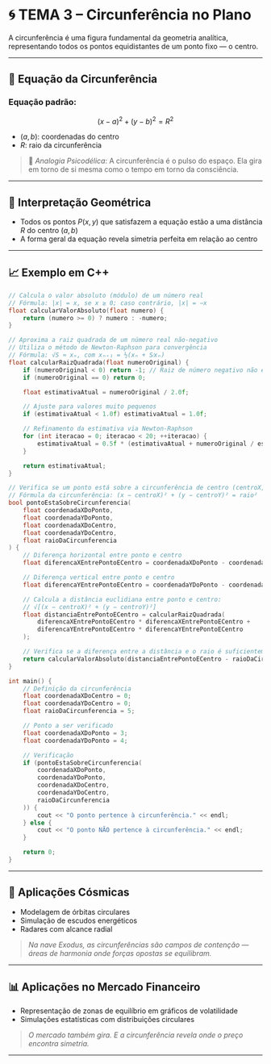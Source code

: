 # 🌀 TEMA 3 – Circunferência no Plano

A circunferência é uma figura fundamental da geometria analítica, representando todos os pontos equidistantes de um ponto fixo — o centro.

---

## 📍 Equação da Circunferência

### Equação padrão:

$$
(x - a)^2 + (y - b)^2 = R^2
$$

* $(a, b)$: coordenadas do centro
* $R$: raio da circunferência

> 💭 *Analogia Psicodélica*: A circunferência é o pulso do espaço. Ela gira em torno de si mesma como o tempo em torno da consciência.

---

## 🧠 Interpretação Geométrica

* Todos os pontos $P(x, y)$ que satisfazem a equação estão a uma distância $R$ do centro $(a, b)$
* A forma geral da equação revela simetria perfeita em relação ao centro

---

## 📈 Exemplo em C++

```cpp
// Calcula o valor absoluto (módulo) de um número real
// Fórmula: |x| = x, se x ≥ 0; caso contrário, |x| = −x
float calcularValorAbsoluto(float numero) {
    return (numero >= 0) ? numero : -numero;
}

// Aproxima a raiz quadrada de um número real não-negativo
// Utiliza o método de Newton-Raphson para convergência
// Fórmula: √S ≈ xₙ, com xₙ₊₁ = ½(xₙ + S⁄xₙ)
float calcularRaizQuadrada(float numeroOriginal) {
    if (numeroOriginal < 0) return -1; // Raiz de número negativo não é real (neste contexto)
    if (numeroOriginal == 0) return 0;

    float estimativaAtual = numeroOriginal / 2.0f;

    // Ajuste para valores muito pequenos
    if (estimativaAtual < 1.0f) estimativaAtual = 1.0f;

    // Refinamento da estimativa via Newton-Raphson
    for (int iteracao = 0; iteracao < 20; ++iteracao) {
        estimativaAtual = 0.5f * (estimativaAtual + numeroOriginal / estimativaAtual);
    }

    return estimativaAtual;
}

// Verifica se um ponto está sobre a circunferência de centro (centroX, centroY) e raio
// Fórmula da circunferência: (x − centroX)² + (y − centroY)² = raio²
bool pontoEstaSobreCircunferencia(
    float coordenadaXDoPonto,
    float coordenadaYDoPonto,
    float coordenadaXDoCentro,
    float coordenadaYDoCentro,
    float raioDaCircunferencia
) {
    // Diferença horizontal entre ponto e centro
    float diferencaXEntrePontoECentro = coordenadaXDoPonto - coordenadaXDoCentro;

    // Diferença vertical entre ponto e centro
    float diferencaYEntrePontoECentro = coordenadaYDoPonto - coordenadaYDoCentro;

    // Calcula a distância euclidiana entre ponto e centro:
    // √[(x − centroX)² + (y − centroY)²]
    float distanciaEntrePontoECentro = calcularRaizQuadrada(
        diferencaXEntrePontoECentro * diferencaXEntrePontoECentro +
        diferencaYEntrePontoECentro * diferencaYEntrePontoECentro
    );

    // Verifica se a diferença entre a distância e o raio é suficientemente pequena
    return calcularValorAbsoluto(distanciaEntrePontoECentro - raioDaCircunferencia) < 0.0001;
}

int main() {
    // Definição da circunferência
    float coordenadaXDoCentro = 0;
    float coordenadaYDoCentro = 0;
    float raioDaCircunferencia = 5;

    // Ponto a ser verificado
    float coordenadaXDoPonto = 3;
    float coordenadaYDoPonto = 4;

    // Verificação
    if (pontoEstaSobreCircunferencia(
        coordenadaXDoPonto,
        coordenadaYDoPonto,
        coordenadaXDoCentro,
        coordenadaYDoCentro,
        raioDaCircunferencia
    )) {
        cout << "O ponto pertence à circunferência." << endl;
    } else {
        cout << "O ponto NÃO pertence à circunferência." << endl;
    }

    return 0;
}
```

---

## 💫 Aplicações Cósmicas

* Modelagem de órbitas circulares
* Simulação de escudos energéticos
* Radares com alcance radial

> *Na nave Exodus, as circunferências são campos de contenção — áreas de harmonia onde forças opostas se equilibram.*

---

## 📊 Aplicações no Mercado Financeiro

* Representação de zonas de equilíbrio em gráficos de volatilidade
* Simulações estatísticas com distribuições circulares

> *O mercado também gira. E a circunferência revela onde o preço encontra simetria.*

---
